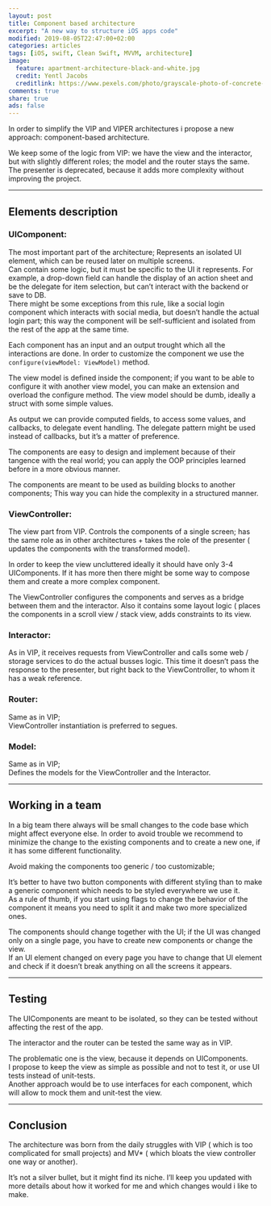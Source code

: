```yaml
---
layout: post
title: Component based architecture
excerpt: "A new way to structure iOS apps code"
modified: 2019-08-05T22:47:00+02:00
categories: articles
tags: [iOS, swift, Clean Swift, MVVM, architecture]
image:
  feature: apartment-architecture-black-and-white.jpg
  credit: Yentl Jacobs
  creditlink: https://www.pexels.com/photo/grayscale-photo-of-concrete-building-157811/
comments: true
share: true
ads: false
---
```


In order to simplify the VIP and VIPER architectures i propose a new approach: component-based architecture.

We keep some of the logic from VIP: we have the view and the interactor, but with slightly different roles; the model and the router stays the same. The presenter is deprecated, because it adds more complexity without improving the project.

---

## Elements description

### **UIComponent**:
The most important part of the architecture; Represents an isolated UI element, which can be reused later on multiple screens.  
Can contain some logic, but it must be specific to the UI it represents. For example, a drop-down field can handle the display of an action sheet and be the delegate for item selection, but can’t interact with the backend or save to DB.  
There might be some exceptions from this rule, like a social login component which interacts with social media, but doesn’t handle the actual login part; this way the component will be self-sufficient and isolated from the rest of the app at the same time.

Each component has an input and an output trought which all the interactions are done. 
In order to customize the component we use the
`configure(viewModel: ViewModel)` method.  
  
The view model is defined inside the component; if you want to be able to configure it with another view model, you can make an extension and overload the configure method. The view model should be dumb, ideally a struct with some simple values.
  
As output we can provide computed fields, to access some values, and callbacks, to delegate event handling. The delegate pattern might be used instead of callbacks, but it’s a matter of preference.
  
The components are easy to design and implement because of their tangence with the real world; you can apply the OOP principles learned before in a more obvious manner. 
  
The components are meant to be used as building blocks to another components; This way you can hide the complexity in a structured manner.
  
### **ViewController**:  
The view part from VIP. Controls the components of a single screen; has the same role as in other architectures + takes the role of the presenter ( updates the components with the transformed model).  
  
In order to keep the view uncluttered ideally it should have only 3-4 UIComponents. If it has more then there might be some way to compose them and create a more complex component. 
  
The ViewController configures the components and serves as a bridge between them and the interactor. Also it contains some layout logic ( places the components in a scroll view / stack view, adds constraints to its view.

### **Interactor**: 
As in VIP, it receives requests from ViewController and calls some web / storage services to do the actual busses logic. This time it doesn’t pass the response to the presenter, but right back to the ViewController, to whom it has a weak reference.

### **Router**: 
Same as in VIP;  
ViewController instantiation is preferred to segues.

### **Model**: 
Same as in VIP;  
Defines the models for the ViewController and the Interactor.

---

## Working in a team
In a big team there always will be small changes to the code base which might affect everyone else. In order to avoid trouble we recommend to minimize the change to the existing components and to create a new one, if it has some different functionality. 
  
Avoid making the components too generic / too customizable; 
  
It’s better to have two button components with different styling than to make a generic component which needs to be styled everywhere we use it.  
As a rule of thumb, if you start using flags to change the behavior of the component it means you need to split it and make two more specialized ones.
  
The components should change together with the UI; if the UI was changed only on a single page, you have to create new components or change the view.  
If an UI element changed on every page you have to change that UI element and check if it doesn’t break anything on all the screens it appears.

---

## Testing
The UIComponents are meant to be isolated, so they can be tested without affecting the rest of the app.
  
The interactor and the router can be tested the same way as in VIP. 
  
The problematic one is the view, because it depends on UIComponents.  
I propose to keep the view as simple as possible and not to test it, or use UI tests instead of unit-tests.  
Another approach would be to use interfaces for each component, which will allow to mock them and unit-test the view.

---

## Conclusion
The architecture was born from the daily struggles with VIP ( which is too complicated for small projects) and MV* ( which bloats the view controller one way or another).  
  
It’s not a silver bullet, but it might find its niche. I’ll keep you updated with more details about how it worked for me and which changes would i like to make.